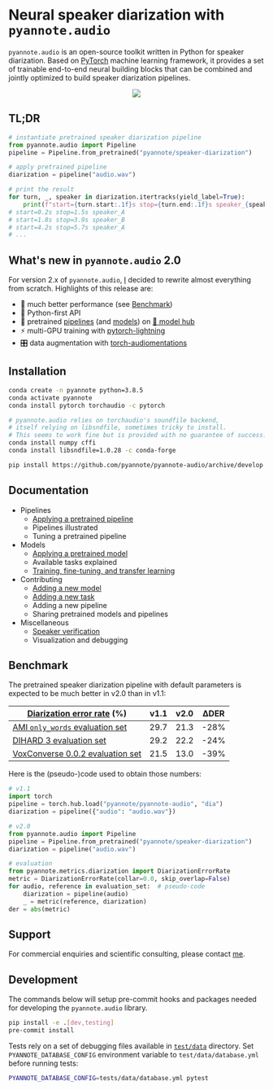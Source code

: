 # Neural speaker diarization with `pyannote.audio`

`pyannote.audio` is an open-source toolkit written in Python for speaker diarization. Based on [PyTorch](pytorch.org) machine learning framework, it provides a set of trainable end-to-end neural building blocks that can be combined and jointly optimized to build speaker diarization pipelines.

<p align="center">
 <a href="https://www.youtube.com/watch?v=37R_R82lfwA"><img src="https://img.youtube.com/vi/37R_R82lfwA/0.jpg"></a>
</p>


## TL;DR

```python
# instantiate pretrained speaker diarization pipeline
from pyannote.audio import Pipeline
pipeline = Pipeline.from_pretrained("pyannote/speaker-diarization")

# apply pretrained pipeline
diarization = pipeline("audio.wav")

# print the result
for turn, _, speaker in diarization.itertracks(yield_label=True):
    print(f"start={turn.start:.1f}s stop={turn.end:.1f}s speaker_{speaker}")
# start=0.2s stop=1.5s speaker_A
# start=1.8s stop=3.9s speaker_B
# start=4.2s stop=5.7s speaker_A
# ...
```

## What's new in `pyannote.audio` 2.0

For version 2.x of `pyannote.audio`, [I](https://herve.niderb.fr) decided to rewrite almost everything from scratch.
Highlights of this release are:

- :exploding_head: much better performance (see [Benchmark](#benchmark))
- :snake: Python-first API
- :hugs: pretrained [pipelines](https://hf.co/models?other=pyannote-audio-pipeline) (and [models](https://hf.co/models?other=pyannote-audio-model)) on [:hugs: model hub](https://huggingface.co/pyannote)
- :zap: multi-GPU training with [pytorch-lightning](https://pytorchlightning.ai/)
- :control_knobs: data augmentation with [torch-audiomentations](https://github.com/asteroid-team/torch-audiomentations)

## Installation

```bash
conda create -n pyannote python=3.8.5
conda activate pyannote
conda install pytorch torchaudio -c pytorch

# pyannote.audio relies on torchaudio's soundfile backend,
# itself relying on libsndfile, sometimes tricky to install.
# This seems to work fine but is provided with no guarantee of success:
conda install numpy cffi
conda install libsndfile=1.0.28 -c conda-forge

pip install https://github.com/pyannote/pyannote-audio/archive/develop.zip
```

## Documentation

- Pipelines
    - [Applying a pretrained pipeline](tutorials/applying_a_pipeline.ipynb)
    - Pipelines illustrated
    - Tuning a pretrained pipeline
- Models
    - [Applying a pretrained model](tutorials/applying_a_model.ipynb)
    - Available tasks explained
    - [Training, fine-tuning, and transfer learning](tutorials/training_a_model.ipynb)
- Contributing
    - [Adding a new model](tutorials/add_your_own_model.ipynb)
    - [Adding a new task](tutorials/add_your_own_task.ipynb)
    - Adding a new pipeline
    - Sharing pretrained models and pipelines
- Miscellaneous
    - [Speaker verification](tutorials/speaker_verification.ipynb)
    - Visualization and debugging

## Benchmark

The pretrained speaker diarization pipeline with default parameters is expected to be much better in v2.0 than in v1.1:

| [Diarization error rate](http://pyannote.github.io/pyannote-metrics/reference.html#diarization) (%) | v1.1 | v2.0 | ∆DER |
| --------------------------------------------------------------------------------------------------- | ---- | ---- | ---- |
| [AMI `only_words` evaluation set](https://github.com/BUTSpeechFIT/AMI-diarization-setup)            | 29.7 | 21.3 | -28% |
| [DIHARD 3 evaluation set](https://arxiv.org/abs/2012.01477)                                         | 29.2 | 22.2 | -24% |
| [VoxConverse 0.0.2 evaluation set](https://github.com/joonson/voxconverse)                          | 21.5 | 13.0 | -39% |

Here is the (pseudo-)code used to obtain those numbers:

```python
# v1.1
import torch
pipeline = torch.hub.load("pyannote/pyannote-audio", "dia")
diarization = pipeline({"audio": "audio.wav"})

# v2.0
from pyannote.audio import Pipeline
pipeline = Pipeline.from_pretrained("pyannote/speaker-diarization")
diarization = pipeline("audio.wav")

# evaluation
from pyannote.metrics.diarization import DiarizationErrorRate
metric = DiarizationErrorRate(collar=0.0, skip_overlap=False)
for audio, reference in evaluation_set:  # pseudo-code
    diarization = pipeline(audio)
    _ = metric(reference, diarization)
der = abs(metric)
```

## Support

For commercial enquiries and scientific consulting, please contact [me](mailto:herve@niderb.fr).


## Development

The commands below will setup pre-commit hooks and packages needed for developing the `pyannote.audio` library.

```bash
pip install -e .[dev,testing]
pre-commit install
```

Tests rely on a set of debugging files available in [`test/data`](test/data) directory.
Set `PYANNOTE_DATABASE_CONFIG` environment variable to `test/data/database.yml` before running tests:

```bash
PYANNOTE_DATABASE_CONFIG=tests/data/database.yml pytest
```
